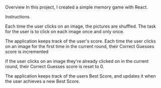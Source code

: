 Overview
In this project, I created a simple memory game with React. 

Instructions

Each time the user clicks on an image, the pictures are shuffled. The task for the user is to click on each image once and only once.

The application keeps track of the user's score. Each time the user clicks on an image for the first time in the current round, their Correct Guesses score is incremented

If the user clicks on an image they're already clicked on in the current round, their Correct Guesses score is reset to 0.

The application keeps track of the users Best Score, and updates it when the user achieves a new Best Score.

